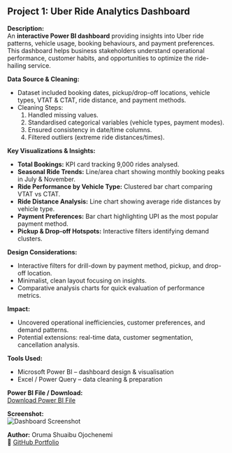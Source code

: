 ## Project 1: Uber Ride Analytics Dashboard

**Description:**  
An **interactive Power BI dashboard** providing insights into Uber ride patterns, vehicle usage, booking behaviours, and payment preferences. This dashboard helps business stakeholders understand operational performance, customer habits, and opportunities to optimize the ride-hailing service.

**Data Source & Cleaning:**  
- Dataset included booking dates, pickup/drop-off locations, vehicle types, VTAT & CTAT, ride distance, and payment methods.  
- Cleaning Steps:
  1. Handled missing values.  
  2. Standardised categorical variables (vehicle types, payment modes).  
  3. Ensured consistency in date/time columns.  
  4. Filtered outliers (extreme ride distances/times).

**Key Visualizations & Insights:**  
- **Total Bookings:** KPI card tracking 9,000 rides analysed.  
- **Seasonal Ride Trends:** Line/area chart showing monthly booking peaks in July & November.  
- **Ride Performance by Vehicle Type:** Clustered bar chart comparing VTAT vs CTAT.  
- **Ride Distance Analysis:** Line chart showing average ride distances by vehicle type.  
- **Payment Preferences:** Bar chart highlighting UPI as the most popular payment method.  
- **Pickup & Drop-off Hotspots:** Interactive filters identifying demand clusters.

**Design Considerations:**  
- Interactive filters for drill-down by payment method, pickup, and drop-off location.  
- Minimalist, clean layout focusing on insights.  
- Comparative analysis charts for quick evaluation of performance metrics.

**Impact:**  
- Uncovered operational inefficiencies, customer preferences, and demand patterns.  
- Potential extensions: real-time data, customer segmentation, cancellation analysis.

**Tools Used:**  
- Microsoft Power BI – dashboard design & visualisation  
- Excel / Power Query – data cleaning & preparation

**Power BI File / Download:**  
[Download Power BI File](https://github.com/orumaa/data-analytics-portfolio1/blob/main/Uber%20Ride%20Analytics%20Dashboard.pbix)  

**Screenshot:**  
![Dashboard Screenshot](link-to-dashboard-image.png)

**Author:** Oruma Shuaibu Ojochenemi  
🔗 [GitHub Portfolio](https://github.com/orumaa)


